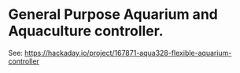 # General Purpose Aquarium and Aquaculture controller.

See: https://hackaday.io/project/167871-aqua328-flexible-aquarium-controller
